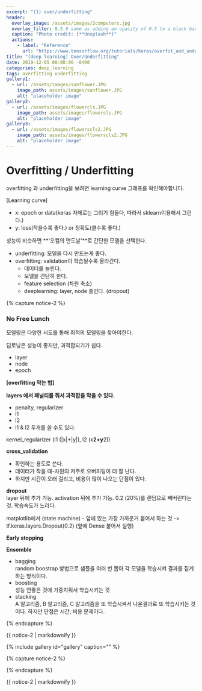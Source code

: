 ```yaml
---
excerpt: "(1) over/underfitting"
header:
  overlay_image: /assets/images/2computers.jpg
  overlay_filter: 0.5 # same as adding an opacity of 0.5 to a black background
  caption: "Photo credit: [**Unsplash**]"
  actions:
    - label: "Reference"
      url: "https://www.tensorflow.org/tutorials/keras/overfit_and_underfit"
title: "[deep learning] Over/Underfitting"
date: 2019-12-05 00:00:00 -0400
categories: deep_learning
tags: overfitting underfitting
gallery1:
  - url: /assets/images/sunflower.JPG
    image_path: assets/images/sunflower.JPG
    alt: "placeholder image"
gallery2:
  - url: /assets/images/flowercls.JPG
    image_path: assets/images/flowercls.JPG
    alt: "placeholder image"
gallery3:
  - url: /assets/images/flowerscls2.JPG
    image_path: assets/images/flowerscls2.JPG
    alt: "placeholder image"   
---
```




# Overfitting / Underfitting 

overfitting 과 underfitting을 보려면 learning curve 그래프를 확인해야합니다. 

[Learning curve] 
- x: epoch or data(keras 자체로는 그리기 힘들다, 따라서 sklearn이용해서 그린다.)
- y: loss(작을수록 좋다.) or 정확도(클수록 좋다.) 

성능이 비슷하면 **'오컴의 면도날'**로 간단한 모델을 선택한다.

- underfitting: 모델을 다시 만드는게 좋다. 
- overfitting: validation이 학습될수록 올라간다. 
    - 데이터를 늘린다. 
    - 모델을 간단히 한다. 
    - feature selection (차원 축소) 
    - deeplearning: layer, node 줄인다. (dropout)



{% capture notice-2 %}
### No Free Lunch 
모델링은 다양한 시도를 통해 최적의 모델링을 찾아야한다. 

딥로닝은 성능이 좋지만, 과적합되기가 쉽다. 
- layer
- node
- epoch

**[overfitting 막는 법]**

**layers 에서 패널티를 줘서 과적합을 막을 수 있다.**
- penalty, regularizer
- l1
- l2 
- l1 & l2 두개를 쓸 수도 있다.

kernel_regularizer (l1 (|x|+|y|), l2 (x**2+y**2))

**cross_validation** <br>
- 확인하는 용도로 쓴다. 
- 데이터가 작을 때-차원의 저주로 오버피팅이 더 잘 난다. 
- 하지만 시간이 오래 걸리고, 비용이 많이 나오는 단점이 있다. 

**dropout**  <br>
layer 뒤에 추가 가능.
activation 뒤에 추가 가능.
0.2 (20%)를 랜덤으로 빼버린다는 것.
학습속도가 느리다. 

matplotlib에서 (state machine) - 앞에 있는 가장 가까운거 붙어서 하는 것 -> tf.keras.layers.Dropout(0.2) (앞에 Dense 붙어서 실행)

**Early stopping** <br>

**Ensemble** <br>
- bagging <br>
random boostrap 방법으로 샘플을 여러 번 뽑아 각 모델을 학습시켜 결과를 집계하는 방식이다.
- boosting <br>
성능 안좋은 것에 가중치줘서 학습시키는 것 
- stacking <br>
A 알고리즘, B 알고리즘, C 알고리즘을 또 학습시켜서 나온결과로 또 학습시키는 것이다. 
하지만 단점은 시간, 비용 문제이다. 

{% endcapture %}

<div class="notice">{{ notice-2 | markdownify }}</div>




{% include gallery id="gallery" caption="" %}



{% capture notice-2 %}

{% endcapture %}

<div class="notice">{{ notice-2 | markdownify }}</div>



